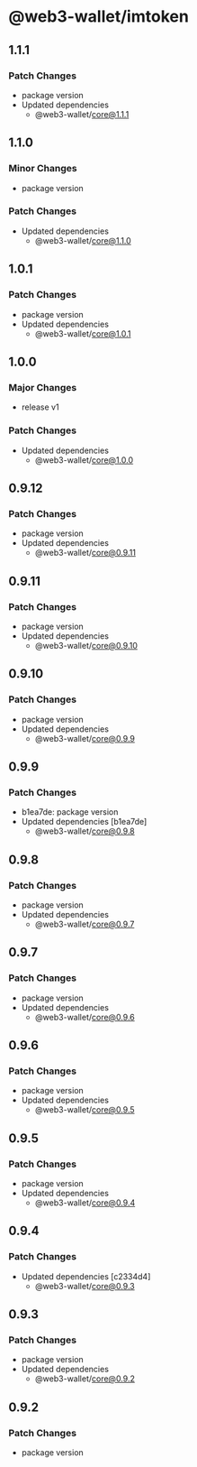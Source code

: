 # @web3-wallet/imtoken

## 1.1.1

### Patch Changes

- package version
- Updated dependencies
  - @web3-wallet/core@1.1.1

## 1.1.0

### Minor Changes

- package version

### Patch Changes

- Updated dependencies
  - @web3-wallet/core@1.1.0

## 1.0.1

### Patch Changes

- package version
- Updated dependencies
  - @web3-wallet/core@1.0.1

## 1.0.0

### Major Changes

- release v1

### Patch Changes

- Updated dependencies
  - @web3-wallet/core@1.0.0

## 0.9.12

### Patch Changes

- package version
- Updated dependencies
  - @web3-wallet/core@0.9.11

## 0.9.11

### Patch Changes

- package version
- Updated dependencies
  - @web3-wallet/core@0.9.10

## 0.9.10

### Patch Changes

- package version
- Updated dependencies
  - @web3-wallet/core@0.9.9

## 0.9.9

### Patch Changes

- b1ea7de: package version
- Updated dependencies [b1ea7de]
  - @web3-wallet/core@0.9.8

## 0.9.8

### Patch Changes

- package version
- Updated dependencies
  - @web3-wallet/core@0.9.7

## 0.9.7

### Patch Changes

- package version
- Updated dependencies
  - @web3-wallet/core@0.9.6

## 0.9.6

### Patch Changes

- package version
- Updated dependencies
  - @web3-wallet/core@0.9.5

## 0.9.5

### Patch Changes

- package version
- Updated dependencies
  - @web3-wallet/core@0.9.4

## 0.9.4

### Patch Changes

- Updated dependencies [c2334d4]
  - @web3-wallet/core@0.9.3

## 0.9.3

### Patch Changes

- package version
- Updated dependencies
  - @web3-wallet/core@0.9.2

## 0.9.2

### Patch Changes

- package version
